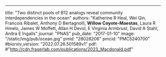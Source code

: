 ---
title: "Two distinct pools of B12 analogs reveal community interdependencies in the ocean"
authors: "Katherine R Heal, Wei Qin, Francois Ribalet, Anthony D Bertagnolli, **Willow Coyote-Maestas**, Laura R Hmelo, James W Moffett, Allan H Devol, E Virginia Armbrust, David A Stahl, Anitra E Ingalls"
journal: "PNAS"
pub_date: "2017-01-10"
image: "/static/img/pub/ocean.jpg"
pmid: "28028206"
pmcid: "PMC5240700"
#biorxiv_version: "2022.07.26.501589v1"
pdf: #"http://cdn.fraserlab.com/publications/2023_Macdonald.pdf"
